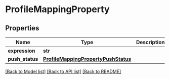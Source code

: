 # ProfileMappingProperty

## Properties
Name | Type | Description | Notes
------------ | ------------- | ------------- | -------------
**expression** | **str** |  | [optional] 
**push_status** | [**ProfileMappingPropertyPushStatus**](ProfileMappingPropertyPushStatus.md) |  | [optional] 

[[Back to Model list]](../README.md#documentation-for-models) [[Back to API list]](../README.md#documentation-for-api-endpoints) [[Back to README]](../README.md)

